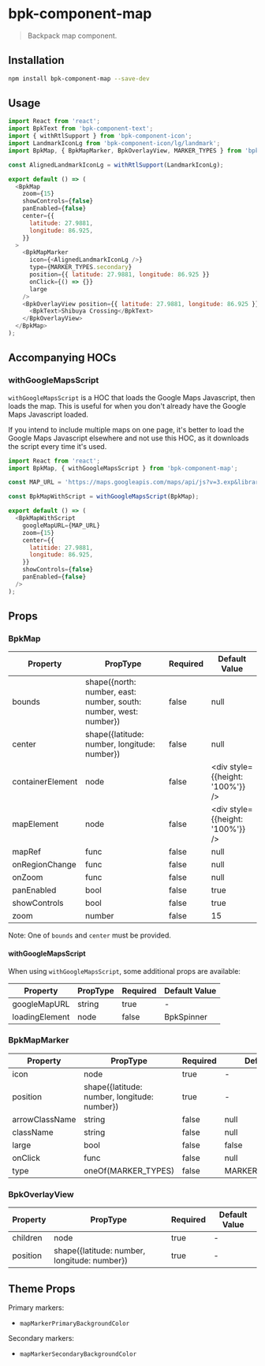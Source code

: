 # bpk-component-map

> Backpack map component.

## Installation

```sh
npm install bpk-component-map --save-dev
```

## Usage

```js
import React from 'react';
import BpkText from 'bpk-component-text';
import { withRtlSupport } from 'bpk-component-icon';
import LandmarkIconLg from 'bpk-component-icon/lg/landmark';
import BpkMap, { BpkMapMarker, BpkOverlayView, MARKER_TYPES } from 'bpk-component-map';

const AlignedLandmarkIconLg = withRtlSupport(LandmarkIconLg);

export default () => (
  <BpkMap
    zoom={15}
    showControls={false}
    panEnabled={false}
    center={{
      latitude: 27.9881,
      longitude: 86.925,
    }}
  >
    <BpkMapMarker
      icon={<AlignedLandmarkIconLg />}
      type={MARKER_TYPES.secondary}
      position={{ latitude: 27.9881, longitude: 86.925 }}
      onClick={() => {}}
      large
    />
    <BpkOverlayView position={{ latitude: 27.9881, longitude: 86.925 }}>
      <BpkText>Shibuya Crossing</BpkText>
    </BpkOverlayView>
  </BpkMap>
);
```

## Accompanying HOCs

### withGoogleMapsScript

`withGoogleMapsScript` is a HOC that loads the Google Maps Javascript, then loads the map. This is useful for when you don't already have the Google Maps Javascript loaded.

If you intend to include multiple maps on one page, it's better to load the Google Maps Javascript elsewhere and not use this HOC, as it downloads the script every time it's used.

```js
import React from 'react';
import BpkMap, { withGoogleMapsScript } from 'bpk-component-map';

const MAP_URL = 'https://maps.googleapis.com/maps/api/js?v=3.exp&libraries=geometry,drawing,places';

const BpkMapWithScript = withGoogleMapsScript(BpkMap);

export default () => (
  <BpkMapWithScript
    googleMapURL={MAP_URL}
    zoom={15}
    center={{
      latitide: 27.9881,
      longitude: 86.925,
    }}
    showControls={false}
    panEnabled={false}
  />
);
```

## Props

### BpkMap

| Property	       | PropType                                                          | Required                 | Default Value                    |
| ---------------- | ----------------------------------------------------------------- | ------------------------ | -------------------------------- |
| bounds           | shape({north: number, east: number, south: number, west: number}) | false                    | null                             |
| center           | shape({latitude: number, longitude: number})                      | false                    | null                             |
| containerElement | node                                                              | false                    | <div style={{height: '100%'}} /> |
| mapElement       | node                                                              | false                    | <div style={{height: '100%'}} /> |
| mapRef           | func                                                              | false                    | null                             |
| onRegionChange   | func                                                              | false                    | null                             |
| onZoom           | func                                                              | false                    | null                             |
| panEnabled       | bool                                                              | false                    | true                             |
| showControls     | bool                                                              | false                    | true                             |
| zoom             | number                                                            | false                    | 15                               |

Note: One of `bounds` and `center` must be provided.

#### withGoogleMapsScript

When using `withGoogleMapsScript`, some additional props are available:

| Property	       | PropType                                     | Required                  | Default Value  |
| ---------------- | -------------------------------------------- | ------------------------- | -------------- |
| googleMapURL     | string                                       | true                      | -              |
| loadingElement   | node                                         | false                     | BpkSpinner     |

### BpkMapMarker

| Property	       | PropType                                     | Required                 | Default Value        |
| ---------------- | -------------------------------------------- | ------------------------ | -------------------- |
| icon             | node                                         | true                     | -                    |
| position         | shape({latitude: number, longitude: number}) | true                     | -                    |
| arrowClassName   | string                                       | false                    | null                 |
| className        | string                                       | false                    | null                 |
| large            | bool                                         | false                    | false                |
| onClick          | func                                         | false                    | null                 |
| type             | oneOf(MARKER_TYPES)                          | false                    | MARKER_TYPES.primary |

### BpkOverlayView

| Property	       | PropType                                     | Required                 | Default Value      |
| ---------------- | -------------------------------------------- | ------------------------ | ------------------ |
| children         | node                                         | true                     | -                  |
| position         | shape({latitude: number, longitude: number}) | true                     | -                  |

## Theme Props

Primary markers:

* `mapMarkerPrimaryBackgroundColor`

Secondary markers:

* `mapMarkerSecondaryBackgroundColor`
